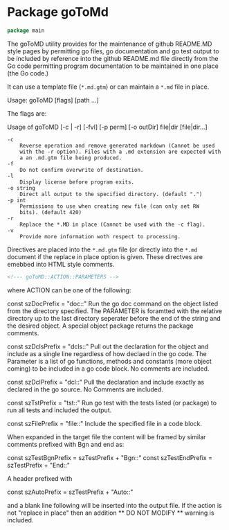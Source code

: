 <!--- goToMD::Auto:: See github.com/dancsecs/goToMD ** DO NOT MODIFY ** -->

# Package goToMd

<!--- goToMD::Bgn::doc::./package -->
```go
package main
```

The goToMD utility provides for the maintenance of github README.MD style
pages by permitting go files, go documentation and go test output to be
included by reference into the github README.md file directly from the Go
code permitting program documentation to be maintained in one place (the Go
code.)

It can use a template file (```*.md.gtm```) or can maintain a ```*.md``` file
in place.

Usage: goToMD [flags] [path ...]

The flags are:

Usage of goToMD [-c | -r] [-fvl] [-p perm] [-o outDir] file|dir [file|dir...]

    -c
        Reverse operation and remove generated markdown (Cannot be used
        with the -r option). Files with a .md extension are expected with
        a an .md.gtm file being produced.
    -f
        Do not confirm overwrite of destination.
    -l
        Display license before program exits.
    -o string
        Direct all output to the specified directory. (default ".")
    -p int
        Permissions to use when creating new file (can only set RW
        bits). (default 420)
    -r
        Replace the *.MD in place (Cannot be used with the -c flag).
    -v
        Provide more information woth respect to processing.

Directives are placed into the ```*.md.gtm``` file (or directly into the
```*.md``` document if the replace in place option is given.  These directves
are emebbed into HTML style comments.

```html
<!--- goToMD::ACTION::PARAMETERS -->
```

where ACTION can be one of the following:

 const szDocPrefix = "doc::"
        Run the go doc command on the object listed from the directory
        specified.  The PARAMETER is foramtted with the relative directory up
        to the last directory seperater before the end of the string and the
        desired object.  A special object package returns the package
        comments.

 const szDclsPrefix = "dcls::"
        Pull out the declaration for the object and include as a single line
        regardless of how declaed in the go code.  The Parameter is a list of
        go functions, methods and constants (more object coming) to be included
        in a go code block. No comments are included.

 const szDclPrefix = "dcl::"
         Pull the declaration and include exactly as declared in the go
         source.  No Comments are included.

 const szTstPrefix = "tst::"
         Run go test with the tests listed (or package) to run all tests and
         included the output.

 const szFilePrefix = "file::"
         Include the specified file in a code block.

When expanded in the target file the content will be framed by similar
comments prefixed with Bgn and end as:

const szTestBgnPrefix = szTestPrefix + "Bgn::"
const szTestEndPrefix = szTestPrefix + "End::"

A header prefixed with

const szAutoPrefix = szTestPrefix + "Auto::"

and a blank line following will be inserted into the output file.  If the
action is not "replace in place" then an addition ** DO NOT MODIFY **
warning is included.
<!--- goToMD::End::doc::./package -->
